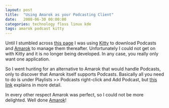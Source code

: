 ```yaml
---
layout: post
title:  "Using Amarok as your Podcasting Client"
date:   2008-06-30 00:00:00
categories: technology floss linux kde
tags: amarok podcast kitty
---
```


Until I stumbled across [this page][howto] I was using [Kitty] to download Podcasts and [Amarok] to manage them thereafter.  Unfortunately I could not get on with Kitty and it is no longer being developed.  In any case, you really only want one application.

So I went hunting for an alternative to Amarok that would handle Podcasts, only to discover that Amarok itself supports Podcasts.  Basically all you need to do is under Playlists >> Podcasts right-click and Add Podcast, but [this link][howto] explains in more detail.

In every other respect Amarok was perfect, so I could not be more delighted.  Well done [Amarok]!

[amarok]: http://amarok.kde.org/
[howto]: http://www.newlinuxuser.com/howto-use-amarok-to-listen-to-podcasts/
[kitty]: http://www.kesiev.com/kittyguide/home/
